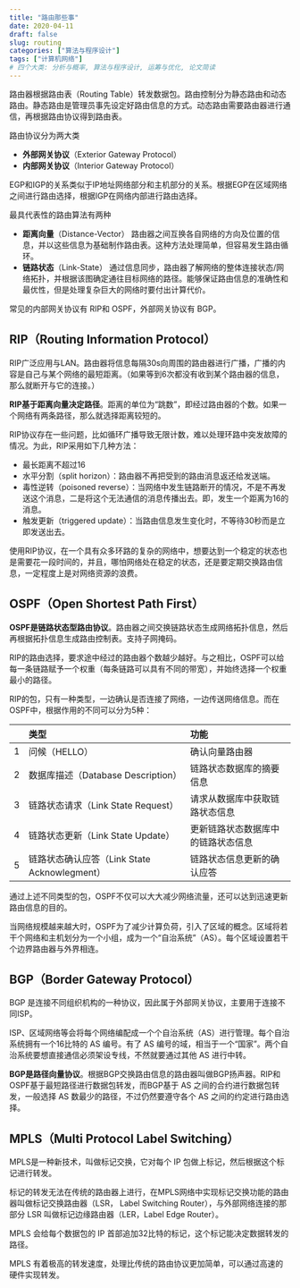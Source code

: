 ```yaml
---
title: "路由那些事"
date: 2020-04-11
draft: false
slug: routing
categories: ["算法与程序设计"]
tags: ["计算机网络"]
# 四个大类: 分析与概率, 算法与程序设计, 运筹与优化, 论文简读
---
```



路由器根据路由表（Routing Table）转发数据包。路由控制分为静态路由和动态路由。静态路由是管理员事先设定好路由信息的方式。动态路由需要路由器进行通信，再根据路由协议得到路由表。

路由协议分为两大类
+ **外部网关协议**（Exterior Gateway Protocol）
+ **内部网关协议**（Interior Gateway Protocol）

EGP和IGP的关系类似于IP地址网络部分和主机部分的关系。根据EGP在区域网络之间进行路由选择，根据IGP在网络内部进行路由选择。

最具代表性的路由算法有两种
+ **距离向量**（Distance-Vector）
路由器之间互换各自网络的方向及位置的信息，并以这些信息为基础制作路由表。这种方法处理简单，但容易发生路由循环。
+ **链路状态**（Link-State）
通过信息同步，路由器了解网络的整体连接状态/网络拓扑，并根据该图确定通往目标网络的路径。能够保证路由信息的准确性和最优性，但是处理复杂巨大的网络时要付出计算代价。

常见的内部网关协议有 RIP和 OSPF，外部网关协议有 BGP。

## RIP（Routing Information Protocol）

RIP广泛应用与LAN。路由器将信息每隔30s向周围的路由器进行广播，广播的内容是自己与某个网络的最短距离。（如果等到6次都没有收到某个路由器的信息，那么就断开与它的连接。）

**RIP基于距离向量决定路径**。距离的单位为“跳数”，即经过路由器的个数。如果一个网络有两条路径，那么就选择距离较短的。

RIP协议存在一些问题，比如循环广播导致无限计数，难以处理环路中突发故障的情况。为此，RIP采用如下几种方法：
+ 最长距离不超过16
+ 水平分割（split horizon）：路由器不再把受到的路由消息返还给发送端。
+ 毒性逆转（poisoned reverse）：当网络中发生链路断开的情况，不是不再发送这个消息，二是将这个无法通信的消息传播出去。即，发生一个距离为16的消息。
+ 触发更新（triggered update）：当路由信息发生变化时，不等待30秒而是立即发送出去。

使用RIP协议，在一个具有众多环路的复杂的网络中，想要达到一个稳定的状态也是需要花一段时间的，并且，哪怕网络处在稳定的状态，还是要定期交换路由信息，一定程度上是对网络资源的浪费。

## OSPF（Open Shortest Path First）

**OSPF是链路状态型路由协议**。路由器之间交换链路状态生成网络拓扑信息，然后再根据拓扑信息生成路由控制表。支持子网掩码。

RIP的路由选择，要求途中经过的路由器个数越少越好。与之相比，OSPF可以给每一条链路赋予一个权重（每条链路可以具有不同的带宽），并始终选择一个权重最小的路径。

RIP的包，只有一种类型，一边确认是否连接了网络，一边传送网络信息。而在OSPF中，根据作用的不同可以分为5种：

|| 类型 | 功能|
| :---: | :--- | :--- |
| 1| 问候（HELLO）| 确认向量路由器
| 2| 数据库描述（Database Description）|链路状态数据库的摘要信息|
| 3|链路状态请求（Link State Request） | 请求从数据库中获取链路状态信息|
|4| 链路状态更新（Link State Update）| 更新链路状态数据库中的链路状态信息|
| 5|链路状态确认应答（Link State Acknowlegment） |链路状态信息更新的确认应答 |

通过上述不同类型的包，OSPF不仅可以大大减少网络流量，还可以达到迅速更新路由信息的目的。

当网络规模越来越大时，OSPF为了减少计算负荷，引入了区域的概念。区域将若干个网络和主机划分为一个小组，成为一个“自治系统”（AS）。每个区域设置若干个边界路由器与外界相连。

## BGP（Border Gateway Protocol）

BGP 是连接不同组织机构的一种协议，因此属于外部网关协议，主要用于连接不同ISP。

ISP、区域网络等会将每个网络编配成一个个自治系统（AS）进行管理。每个自治系统拥有一个16比特的 AS 编号。有了 AS 编号的域，相当于一个“国家”。两个自治系统要想直接通信必须架设专线，不然就要通过其他 AS 进行中转。

**BGP是路径向量协议**。根据BGP交换路由信息的路由器叫做BGP扬声器。RIP和OSPF基于最短路径进行数据包转发，而BGP基于 AS 之间的合约进行数据包转发，一般选择 AS 数最少的路径，不过仍然要遵守各个 AS 之间的约定进行路由选择。

## MPLS（Multi Protocol Label Switching）

MPLS是一种新技术，叫做标记交换，它对每个 IP 包做上标记，然后根据这个标记进行转发。

标记的转发无法在传统的路由器上进行，在MPLS网络中实现标记交换功能的路由器叫做标记交换路由器（LSR， Label Switching Router），与外部网络连接的那部分 LSR 叫做标记边缘路由器（LER，Label Edge Router）。

MPLS 会给每个数据包的 IP 首部追加32比特的标记，这个标记能决定数据转发的路径。

MPLS 有着极高的转发速度，处理比传统的路由协议更加简单，可以通过高速的硬件实现转发。